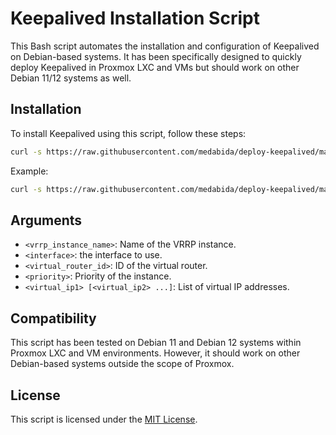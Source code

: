 # Keepalived Installation Script

This Bash script automates the installation and configuration of Keepalived on Debian-based systems. It has been specifically designed to quickly deploy Keepalived in Proxmox LXC and VMs but should work on other Debian 11/12 systems as well.

## Installation

To install Keepalived using this script, follow these steps:
```bash
curl -s https://raw.githubusercontent.com/medabida/deploy-keepalived/main/install.sh | bash -s <vrrp_instance_name> <interface> <virtual_router_id> <priority> <virtual_ip1> [<virtual_ip2> ...]
```

Example:
```bash
curl -s https://raw.githubusercontent.com/medabida/deploy-keepalived/main/install.sh | bash -s gateway1 eth0 12 101 12.0.1.11/24 12.0.1.12/24
```

## Arguments

- `<vrrp_instance_name>`: Name of the VRRP instance.
- `<interface>`: the interface to use.
- `<virtual_router_id>`: ID of the virtual router.
- `<priority>`: Priority of the instance.
- `<virtual_ip1> [<virtual_ip2> ...]`: List of virtual IP addresses.

## Compatibility

This script has been tested on Debian 11 and Debian 12 systems within Proxmox LXC and VM environments. However, it should work on other Debian-based systems outside the scope of Proxmox.

## License

This script is licensed under the [MIT License](LICENSE).
